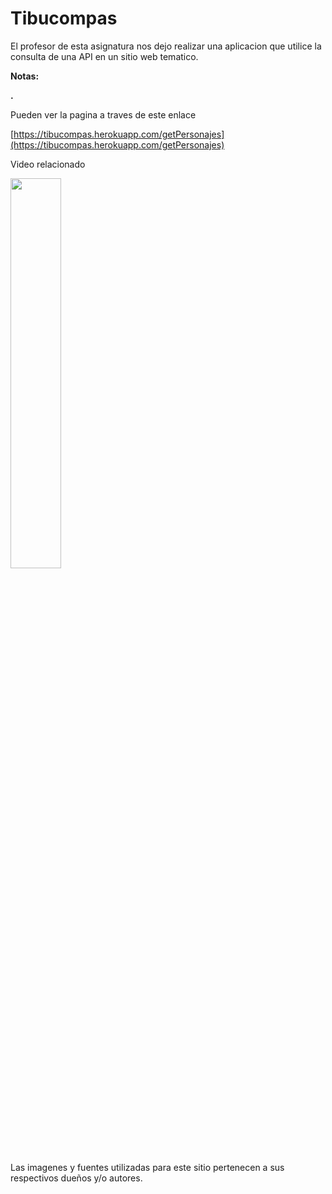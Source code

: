 # Tibucompas

<!----Descripcion---->
El profesor de esta asignatura nos dejo realizar una aplicacion que utilice la consulta de una API en un sitio web tematico.
<!----Separador de la descripcion ---->

<!----Notas---->
**Notas:**

**.**
<!----Separador de las notas---->

<!----Separador---->
Pueden ver la pagina a traves de este enlace

[https://tibucompas.herokuapp.com/getPersonajes](https://tibucompas.herokuapp.com/getPersonajes)

Video relacionado

[<img src="https://i.ytimg.com/vi/Gn8XFnScJ3U/maxresdefault.jpg" width="40%">](https://www.youtube.com/watch?v=Gn8XFnScJ3U)

Las imagenes y fuentes utilizadas para este sitio pertenecen a sus respectivos dueños y/o autores.
<!----Fin del separador---->
